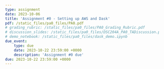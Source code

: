 ```yaml
---
type: assignment
date: 2023-10-06
title: 'Assignment #0 - Setting up AWS and Dask'
pdf: /static_files/pa0_files/PA0.pdf
# grading_rubric: /static_files/pa0_files/PA0_Grading_Rubric.pdf
# discussion_slides: /static_files/pa0_files/DSC204A_PA0_TADiscussion.pdf
# demo_notebook: /static_files/pa0_files/dask_demo.ipynb
due_event: 
    type: due
    date: 2023-10-22 23:59:00 +0000
    description: 'Assignment #0 due'
due: 2023-10-22 23:59:00 +0000
---
```

